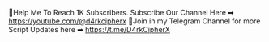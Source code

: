 📌Help Me To Reach 1K Subscribers. Subscribe Our Channel Here ➡ https://youtube.com/@d4rkcipherx
📌Join in my Telegram Channel for more Script Updates here ➡ https://t.me/D4rkCipherX